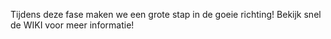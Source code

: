 Tijdens deze fase maken we een grote stap in de goeie richting! Bekijk snel de WIKI voor meer informatie!
